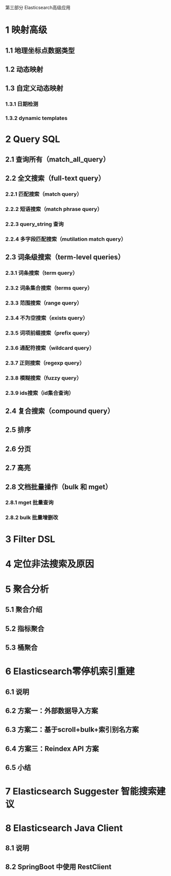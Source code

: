 第三部分 Elasticsearch高级应用

# 1 映射高级

## 1.1 地理坐标点数据类型

## 1.2 动态映射

## 1.3 自定义动态映射

### 1.3.1 日期检测

### 1.3.2 dynamic templates

# 2 Query SQL

## 2.1 查询所有（match_all_query）

## 2.2 全文搜索（full-text query）

### 2.2.1 匹配搜索（match query）

### 2.2.2 短语搜索（match phrase query）

### 2.2.3 query_string 查询

### 2.2.4 多字段匹配搜索（mutilation match query）

## 2.3 词条级搜索（term-level queries）

### 2.3.1 词条搜索（term query）

### 2.3.2 词条集合搜索（terms query）

### 2.3.3 范围搜索（range query）

### 2.3.4 不为空搜索（exists query）

### 2.3.5 词项前缀搜索（prefix query）

### 2.3.6 通配符搜索（wildcard query）

### 2.3.7 正则搜索（regexp query）

### 2.3.8 模糊搜索（fuzzy query）

### 2.3.9 ids搜索（id集合查询）



## 2.4 复合搜索（compound query）

## 2.5 排序

## 2.6 分页

## 2.7 高亮

## 2.8 文档批量操作（bulk 和 mget）

### 2.8.1 mget 批量查询

### 2.8.2 bulk 批量增删改

# 3 Filter DSL

# 4 定位非法搜索及原因

# 5 聚合分析

## 5.1 聚合介绍

## 5.2 指标聚合

## 5.3 桶聚合

# 6 Elasticsearch零停机索引重建

## 6.1 说明

## 6.2 方案一：外部数据导入方案

## 6.3 方案二：基于scroll+bulk+索引别名方案

## 6.4 方案三：Reindex API 方案

## 6.5 小结

# 7 Elasticsearch Suggester 智能搜索建议

# 8 Elasticsearch Java Client

## 8.1 说明

## 8.2 SpringBoot 中使用 RestClient